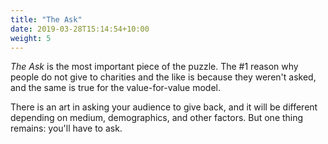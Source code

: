 ```yaml
---
title: "The Ask"
date: 2019-03-28T15:14:54+10:00
weight: 5
---
```


*The Ask* is the most important piece of the puzzle. The \#1 reason why people do
not give to charities and the like is because they weren't asked, and the same
is true for the value-for-value model.

There is an art in asking your audience to give back, and it will be different
depending on medium, demographics, and other factors. But one thing remains:
you'll have to ask.
